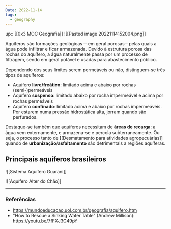 ```yaml
---
Date: 2022-11-14
tags:
  - geography
---
```

up:: [[0x3 MOC Geografia]]
![[Pasted image 20221114152004.png]]

Aquíferos são formações geológicas ─ em geral porosas─ pelas quais a água pode infiltrar e ficar armazenada. Devido à estrutura porosa das rochas do aquífero, a água naturalmente passa por um processo de filtragem, sendo em geral potável e usadas para abastecimento público.

Dependendo dos seus limites serem permeáveis ou não, distinguem-se três tipos de aquíferos:
- Aquífero **livre/freático**: limitado acima e abaixo por rochas (semi-)permeáveis
- Aquífero **suspenso**: limitado abaixo por rocha impermeável e acima por rochas permeáveis
- Aquífero **confinado**: limitado acima e abaixo por rochas impermeáveis. Por estarem numa pressão hidrostática alta, jorram quando são perfurados.

Destaque-se também que aquíferos necessitam de **áreas de recarga**: a água vem externamente, e armazena-se e percola subterraneamente. Ou seja, o processo tanto de [[Desmatamento para atividades agropecuárias]] quando de **urbanização**/**asfaltamento** são detrimentais a regiões aquíferas.

## Principais aquíferos brasileiros
![[Sistema Aquífero Guarani]]

![[Aquífero Alter do Chão]]



---
### Referências
- https://mundoeducacao.uol.com.br/geografia/aquifero.htm
- "How to Rescue a Sinking Water Table" (Andrew Millison): https://youtu.be/7fFXJ3G49pY